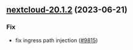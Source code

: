 

## [nextcloud-20.1.2](https://github.com/truecharts/charts/compare/nextcloud-20.1.1...nextcloud-20.1.2) (2023-06-21)

### Fix

- fix ingress path injection ([#9815](https://github.com/truecharts/charts/issues/9815))
  
  